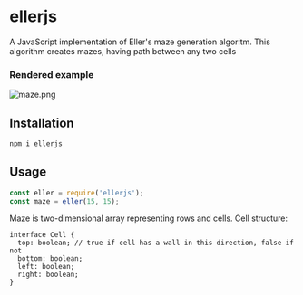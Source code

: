 # ellerjs

A JavaScript implementation of Eller's maze generation algoritm. This algorithm creates mazes, having path between any two cells

### Rendered example

![maze.png](<https://imgur.com/a/M3Llukq>)

## Installation

```bash
npm i ellerjs
```

## Usage

```js
const eller = require('ellerjs');
const maze = eller(15, 15);
```

Maze is two-dimensional array representing rows and cells. Cell structure:

```tsx
interface Cell {
  top: boolean; // true if cell has a wall in this direction, false if not
  bottom: boolean;
  left: boolean;
  right: boolean;
}
```
